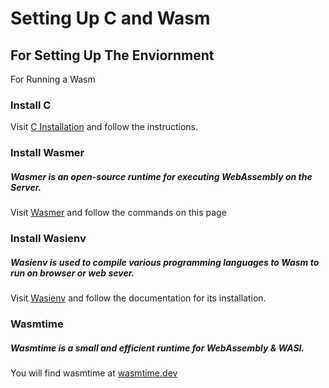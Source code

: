# Setting Up C and Wasm

## For Setting Up The Enviornment

For Running a Wasm 

### Install C

Visit [C Installation](https://docs.microsoft.com/en-us/cpp/build/vscpp-step-0-installation?view=msvc-170) and follow the instructions.

### Install Wasmer
##### Wasmer is an open-source runtime for executing WebAssembly on the Server.

Visit [Wasmer](https://docs.wasmer.io/integrations/c/setup) and follow the commands on this page

### Install Wasienv
##### Wasienv is used to compile various programming languages to Wasm to run on browser or web sever.

Visit [Wasienv](https://github.com/wasienv/wasienv) and follow the documentation for its installation.

### Wasmtime
##### Wasmtime is a small and efficient runtime for WebAssembly & WASI.

You will find wasmtime at [wasmtime.dev](https://wasmtime.dev/)

